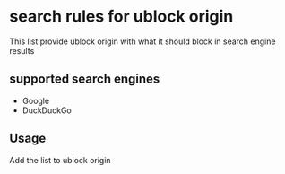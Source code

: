 # search rules for ublock origin

This list provide ublock origin with what it should block in search engine results 

## supported search engines

- Google
- DuckDuckGo

## Usage 

Add the list to ublock origin  
